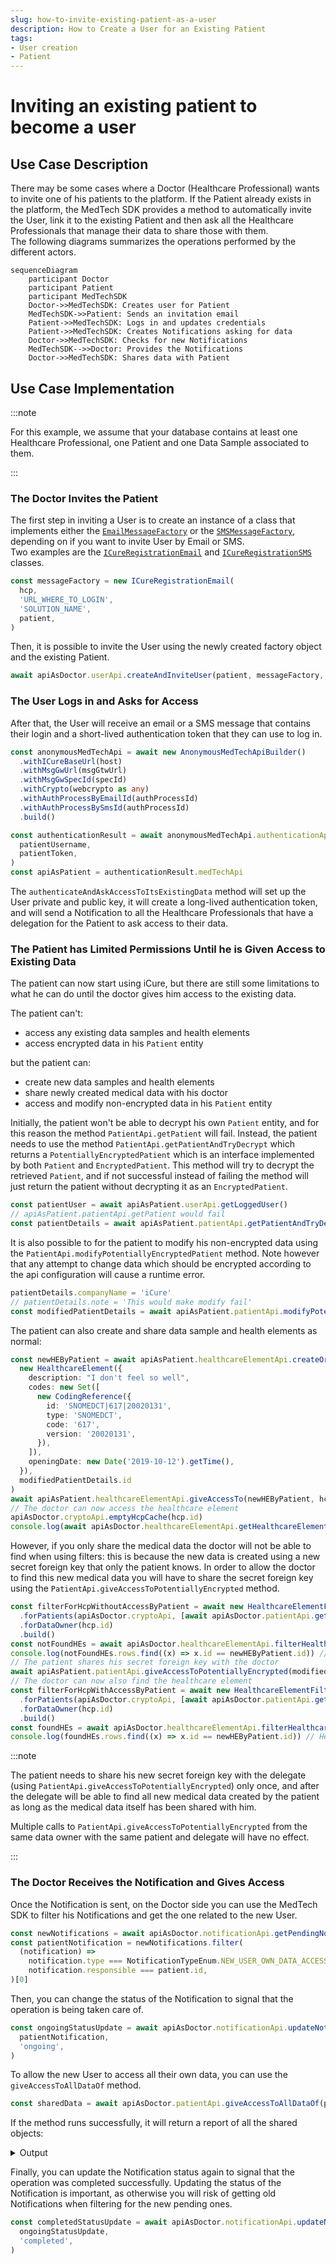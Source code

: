 ```yaml
---
slug: how-to-invite-existing-patient-as-a-user
description: How to Create a User for an Existing Patient
tags:
- User creation
- Patient
---
```

# Inviting an existing patient to become a user

## Use Case Description
There may be some cases where a Doctor (Healthcare Professional) wants to invite one of his patients to the platform. 
If the Patient already exists in the platform, the MedTech SDK provides a method to automatically invite the User, 
link it to the existing Patient and then ask all the Healthcare Professionals that manage their data to share those with 
them.  
The following diagrams summarizes the operations performed by the different actors.  

```mermaid
sequenceDiagram
    participant Doctor
    participant Patient
    participant MedTechSDK
    Doctor->>MedTechSDK: Creates user for Patient
    MedTechSDK->>Patient: Sends an invitation email
    Patient->>MedTechSDK: Logs in and updates credentials
    Patient->>MedTechSDK: Creates Notifications asking for data
    Doctor->>MedTechSDK: Checks for new Notifications
    MedTechSDK-->>Doctor: Provides the Notifications
    Doctor->>MedTechSDK: Shares data with Patient
```

## Use Case Implementation

:::note

For this example, we assume that your database contains at least one Healthcare Professional, one Patient and one Data 
Sample associated to them.

:::

### The Doctor Invites the Patient

The first step in inviting a User is to create an instance of a class that implements either the 
[`EmailMessageFactory`](../references/interfaces/EmailMessageFactory) or the 
[`SMSMessageFactory`](../references/interfaces/SMSMessageFactory), depending on if you want to invite User by Email or 
SMS.  
Two examples are the [`ICureRegistrationEmail`](../references/classes/ICureRegistrationEmail) and 
[`ICureRegistrationSMS`](../references/classes/ICureRegistrationSMS) classes.

<!-- file://code-samples/how-to/create-user-for-patient/index.mts snippet:instantiate a message factory-->
```typescript
const messageFactory = new ICureRegistrationEmail(
  hcp,
  'URL_WHERE_TO_LOGIN',
  'SOLUTION_NAME',
  patient,
)
```

Then, it is possible to invite the User using the newly created factory object and the existing Patient.

<!-- file://code-samples/how-to/create-user-for-patient/index.mts snippet:doctor invites user-->
```typescript
await apiAsDoctor.userApi.createAndInviteUser(patient, messageFactory, 3600)
```

### The User Logs in and Asks for Access

After that, the User will receive an email or a SMS message that contains their login and a short-lived authentication 
token that they can use to log in.

<!-- file://code-samples/how-to/create-user-for-patient/index.mts snippet:user logs in-->
```typescript
const anonymousMedTechApi = await new AnonymousMedTechApiBuilder()
  .withICureBaseUrl(host)
  .withMsgGwUrl(msgGtwUrl)
  .withMsgGwSpecId(specId)
  .withCrypto(webcrypto as any)
  .withAuthProcessByEmailId(authProcessId)
  .withAuthProcessBySmsId(authProcessId)
  .build()

const authenticationResult = await anonymousMedTechApi.authenticationApi.authenticateAndAskAccessToItsExistingData(
  patientUsername,
  patientToken,
)
const apiAsPatient = authenticationResult.medTechApi
```

The `authenticateAndAskAccessToItsExistingData` method will set up the User private and public key, it will create a 
long-lived authentication token, and will send a Notification to all the Healthcare Professionals that have a delegation 
for the Patient to ask access to their data.

### The Patient has Limited Permissions Until he is Given Access to Existing Data

The patient can now start using iCure, but there are still some limitations to what he can do until the doctor gives him access to the existing data.

The patient can't:

- access any existing data samples and health elements
- access encrypted data in his `Patient` entity

but the patient can:

- create new data samples and health elements
- share newly created medical data with his doctor
- access and modify non-encrypted data in his `Patient` entity

Initially, the patient won't be able to decrypt his own `Patient` entity, and for this reason the method 
`PatientApi.getPatient` will fail. Instead, the patient needs to use the method `PatientApi.getPatientAndTryDecrypt` 
which returns a `PotentiallyEncryptedPatient` which is an interface implemented by both `Patient` and 
`EncryptedPatient`. This method will try to decrypt the retrieved `Patient`, and if not successful instead of failing 
the method will just return the patient without decrypting it as an `EncryptedPatient`.

<!-- file://code-samples/how-to/create-user-for-patient/index.mts snippet:get patient details-->
```typescript
const patientUser = await apiAsPatient.userApi.getLoggedUser()
// apiAsPatient.patientApi.getPatient would fail
const patientDetails = await apiAsPatient.patientApi.getPatientAndTryDecrypt(patientUser.patientId!)
```

It is also possible to for the patient to modify his non-encrypted data using the 
`PatientApi.modifyPotentiallyEncryptedPatient` method. Note however that any attempt to change data which should be 
encrypted according to the api configuration will cause a runtime error.

<!-- file://code-samples/how-to/create-user-for-patient/index.mts snippet:modify patient details-->
```typescript
patientDetails.companyName = 'iCure'
// patientDetails.note = 'This would make modify fail'
const modifiedPatientDetails = await apiAsPatient.patientApi.modifyPotentiallyEncryptedPatient(patientDetails)
```

The patient can also create and share data sample and health elements as normal:

<!-- file://code-samples/how-to/create-user-for-patient/index.mts snippet:create healthcare element-->
```typescript
const newHEByPatient = await apiAsPatient.healthcareElementApi.createOrModifyHealthcareElement(
  new HealthcareElement({
    description: "I don't feel so well",
    codes: new Set([
      new CodingReference({
        id: 'SNOMEDCT|617|20020131',
        type: 'SNOMEDCT',
        code: '617',
        version: '20020131',
      }),
    ]),
    openingDate: new Date('2019-10-12').getTime(),
  }),
  modifiedPatientDetails.id
)
await apiAsPatient.healthcareElementApi.giveAccessTo(newHEByPatient, hcp.id)
// The doctor can now access the healthcare element
apiAsDoctor.cryptoApi.emptyHcpCache(hcp.id)
console.log(await apiAsDoctor.healthcareElementApi.getHealthcareElement(newHEByPatient.id!)) // HealthcareElement...
```

However, if you only share the medical data the doctor will not be able to find when using filters: this is because the
new data is created using a new secret foreign key that only the patient knows. In order to allow the doctor to find 
this new medical data you will have to share the secret foreign key using the 
`PatientApi.giveAccessToPotentiallyEncrypted` method.

<!-- file://code-samples/how-to/create-user-for-patient/index.mts snippet:share healthcare element sfk-->
```typescript
const filterForHcpWithoutAccessByPatient = await new HealthcareElementFilter()
  .forPatients(apiAsDoctor.cryptoApi, [await apiAsDoctor.patientApi.getPatient(patient.id)])
  .forDataOwner(hcp.id)
  .build()
const notFoundHEs = await apiAsDoctor.healthcareElementApi.filterHealthcareElement(filterForHcpWithoutAccessByPatient)
console.log(notFoundHEs.rows.find((x) => x.id == newHEByPatient.id)) // undefined
// The patient shares his secret foreign key with the doctor
await apiAsPatient.patientApi.giveAccessToPotentiallyEncrypted(modifiedPatientDetails, hcp.id)
// The doctor can now also find the healthcare element
const filterForHcpWithAccessByPatient = await new HealthcareElementFilter()
  .forPatients(apiAsDoctor.cryptoApi, [await apiAsDoctor.patientApi.getPatient(patient.id)])
  .forDataOwner(hcp.id)
  .build()
const foundHEs = await apiAsDoctor.healthcareElementApi.filterHealthcareElement(filterForHcpWithAccessByPatient)
console.log(foundHEs.rows.find((x) => x.id == newHEByPatient.id)) // HealthcareElement...
```

:::note

The patient needs to share his new secret foreign key with the delegate (using 
`PatientApi.giveAccessToPotentiallyEncrypted`) only once, and after the delegate will be able to find all new medical 
data created by the patient as long as the medical data itself has been shared with him.

Multiple calls to `PatientApi.giveAccessToPotentiallyEncrypted` from the same data owner with the same patient and
delegate will have no effect.

:::

### The Doctor Receives the Notification and Gives Access

Once the Notification is sent, on the Doctor side you can use the MedTech SDK to filter his Notifications and get the one related to 
the new User.

<!-- file://code-samples/how-to/create-user-for-patient/index.mts snippet:doctor gets pending notifications-->
```typescript
const newNotifications = await apiAsDoctor.notificationApi.getPendingNotificationsAfter()
const patientNotification = newNotifications.filter(
  (notification) =>
    notification.type === NotificationTypeEnum.NEW_USER_OWN_DATA_ACCESS &&
    notification.responsible === patient.id,
)[0]
```

Then, you can change the status of the Notification to signal that the operation is being taken care of.

<!-- file://code-samples/how-to/create-user-for-patient/index.mts snippet:notification set ongoing-->
```typescript
const ongoingStatusUpdate = await apiAsDoctor.notificationApi.updateNotificationStatus(
  patientNotification,
  'ongoing',
)
```

To allow the new User to access all their own data, you can use the `giveAccessToAllDataOf` method.

<!-- file://code-samples/how-to/create-user-for-patient/index.mts snippet:data sharing-->
```typescript
const sharedData = await apiAsDoctor.patientApi.giveAccessToAllDataOf(patient.id)
```

If the method runs successfully, it will return a report of all the shared objects:
<details>
    <summary>Output</summary>

```json
{
 "patient": "YOUR_PATIENT_OBJECT",
 "statuses": {
  "dataSamples": { "success": true, "error": null, "modified": 1 },
  "healthcareElements": { "success": true, "error": null, "modified": 0 },
  "patient": { "success": true, "error": null, "modified": 0 }
 }
}
```

</details>

Finally, you can update the Notification status again to signal that the operation was completed successfully. 
Updating the status of the Notification is important, as otherwise you will risk of getting old Notifications when filtering
 for the new pending ones.

<!-- file://code-samples/how-to/create-user-for-patient/index.mts snippet:completed status-->
```typescript
const completedStatusUpdate = await apiAsDoctor.notificationApi.updateNotificationStatus(
  ongoingStatusUpdate,
  'completed',
)
```
